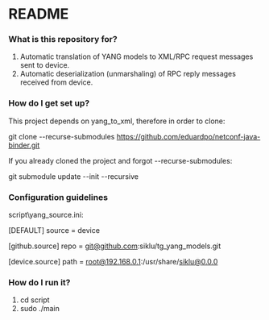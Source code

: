 # README #

### What is this repository for? ###
1. Automatic translation of YANG models to XML/RPC request messages sent to device. 
2. Automatic deserialization (unmarshaling) of RPC reply messages received from device.


### How do I get set up? ###
This project depends on yang_to_xml, therefore in order to clone:

git clone --recurse-submodules https://github.com/eduardpo/netconf-java-binder.git

If you already cloned the project and forgot --recurse-submodules:

git submodule update --init --recursive


### Configuration guidelines ###

script\yang_source.ini:

[DEFAULT]
source = device

[github.source]
repo = git@github.com:siklu/tg_yang_models.git

[device.source]
path = root@192.168.0.1:/usr/share/siklu@0.0.0


### How do I run it? ###
1. cd script
2. sudo ./main
